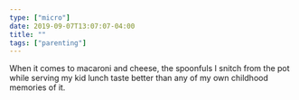 ```yaml
---
type: ["micro"]
date: 2019-09-07T13:07:07-04:00
title: ""
tags: ["parenting"]
---
```

When it comes to macaroni and cheese, the spoonfuls I snitch from the pot while serving my kid lunch taste better than any of my own childhood memories of it.
